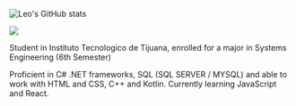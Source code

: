 ![Leo's GitHub stats](https://github-readme-stats.vercel.app/api?username=LeoMerc&show_icons=true&theme=tokyonight)
<div></div>
<img src="https://github-readme-stats.vercel.app/api/top-langs/?username=LeoMerc&theme=tokyonight&layout=compact"></img>

Student in Instituto Tecnologico de Tijuana, enrolled for a major in Systems Engineering (6th Semester)

Proficient in C# .NET frameworks, SQL (SQL SERVER / MYSQL) and able to work with HTML and CSS, C++ and Kotlin. Currently learning JavaScript and React.




